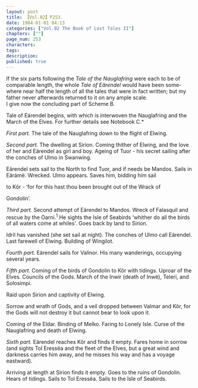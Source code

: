 ```yaml
---
layout: post
title: 【Vol.02】P253.
date: 1984-01-01 04:13
categories: ["Vol.02 The Book of Lost Tales II"]
chapters: [""]
page_num: 253
characters: 
tags: 
description: 
published: true
---
```


<p style="text-indent: 0;">
If the six parts following the <I>Tale of the Nauglafring </I>were each to be of<BR>comparable length, the whole <I>Tale of Eärendel </I>would have been some- <BR>where near half the length of all the tales that were in fact written; but my<BR>father never afterwards returned to it on any ample scale.<BR>I give now the concluding part of Scheme B.
</p>

Tale of Eärendel begins, with which is interwoven the Nauglafring and the March of the Elves. For further details see Notebook C.\*

<I>First part. </I>The tale of the Nauglafring down to the flight of Elwing.

<I>Second part. </I>The dwelling at Sirion. Coming thither of Elwing, and the love of her and Eärendel as girl and boy. Ageing of Tuor - his secret sailing after the conches of Ulmo in Swanwing.

Eärendel sets sail to the North to find Tuor, and if needs be Mandos. Sails in Eärámë. Wrecked. Ulmo appears. Saves him, bidding him sail

to Kôr - ‘for for this hast thou been brought out of the Wrack of

Gondolin’.

<I>Third part. </I>Second attempt of Eärendel to Mandos. Wreck of Falasquil and rescue by the Oarni.<SUP>1</SUP> He sights the Isle of Seabirds ‘whither do all the birds of all waters come at whiles'. Goes back by land to Sirion.

Idril has vanished (she set sail at night). The conches of Ulmo call Eärendel. Last farewell of Elwing. Building of Wingilot.

<I>Fourth part. </I>Eärendel sails for Valinor. His many wanderings, occupying several years.

<I>Fifth part. </I>Coming of the birds of Gondolin to Kôr with tidings. Uproar of the Elves. Councils of the Gods. March of the Inwir (death of Inwë), Teleri, and Solosimpi.

Raid upon Sirion and captivity of Elwing.

Sorrow and wrath of Gods, and a veil dropped between Valmar and Kôr, for the Gods will not destroy it but cannot bear to look upon it.

Coming of the Eldar. Binding of Melko. Faring to Lonely Isle. Curse of the Nauglafring and death of Elwing.

<I>Sixth part. </I>Eärendel reaches Kôr and finds it empty. Fares home in sorrow (and sights Tol Eressëa and the fleet of the Elves, but a great wind and darkness carries him away, and he misses his way and has a voyage eastward).

Arriving at length at Sirion finds it empty. Goes to the ruins of Gondolin. Hears of tidings. Sails to Tol Eressëa. Sails to the Isle of Seabirds.

